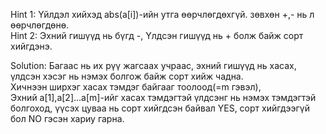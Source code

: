 Hint 1: Үйлдэл хийхэд abs(a[i])-ийн утга өөрчлөгдөхгүй. зөвхөн +,- нь л өөрчлөгдөнө.  
Hint 2: Эхний гишүүд нь бүгд -, Үлдсэн гишүүд нь + болж байж сорт хийгдэнэ.  

Solution: Багаас нь их рүү жагсаах учраас, эхний гишүүд нь хасах, үлдсэн хэсэг нь нэмэх болгож байж сорт хийж чадна.  
Хичнээн ширхэг хасах тэмдэг байгааг тоолоод(=m гэвэл),  
Эхний a[1],a[2]...a[m]-ийг хасах тэмдэгтэй үлдсэнг нь нэмэх тэмдэгтэй болгоход, үүсэх цуваа нь сорт хийгдсэн байвал YES, сорт хийгдээгүй бол NO гэсэн хариу гарна.  
